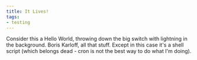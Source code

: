 ```yaml
---
title: It Lives!
tags:
- testing
---
```

Consider this a Hello World, throwing down the big switch with lightning in the background. Boris Karloff, all that stuff. Except in this case it's a shell script (which belongs dead - cron is not the best way to do what I'm doing).